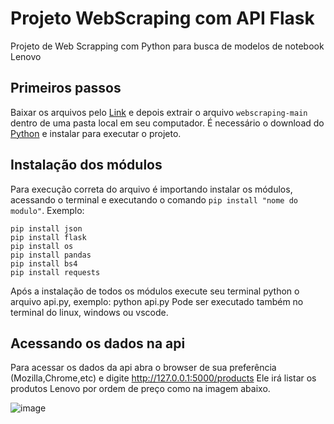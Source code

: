# Projeto WebScraping com API Flask

Projeto de Web Scrapping com Python para busca de modelos de notebook Lenovo

## Primeiros passos

Baixar os arquivos pelo [Link](https://github.com/gabrielsuper/webscraping/archive/refs/heads/main.zip) e depois extrair o arquivo ```webscraping-main``` dentro de uma pasta local em seu computador. É necessário o download do [Python](https://www.python.org/) e instalar para executar o projeto.

## Instalação dos módulos

Para execução correta do arquivo é importando instalar os módulos, acessando o terminal e executando o comando ```pip install "nome do modulo"```.
Exemplo:
```
pip install json
pip install flask
pip install os
pip install pandas
pip install bs4
pip install requests
```
Após a instalação de todos os módulos execute seu terminal python o arquivo api.py, exemplo: python api.py
Pode ser executado também no terminal do linux, windows ou vscode.

## Acessando os dados na api

Para acessar os dados da api abra o browser de sua preferência (Mozilla,Chrome,etc) e digite http://127.0.0.1:5000/products
Ele irá listar os produtos Lenovo por ordem de preço como na imagem abaixo.

![image](https://user-images.githubusercontent.com/79488507/139363245-81de49ff-c7c5-412e-98b2-9fd824ecf4e0.png)
